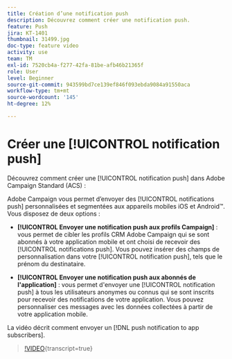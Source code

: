 ```yaml
---
title: Création d’une notification push
description: Découvrez comment créer une notification push.
feature: Push
jira: KT-1401
thumbnail: 31499.jpg
doc-type: feature video
activity: use
team: TM
exl-id: 7520cb4a-f277-42fa-81be-afb46b21365f
role: User
level: Beginner
source-git-commit: 943599bd7ce139ef846f093ebda9084a91550aca
workflow-type: tm+mt
source-wordcount: '145'
ht-degree: 12%

---
```


# Créer une [!UICONTROL notification push]

Découvrez comment créer une [!UICONTROL notification push] dans Adobe Campaign Standard (ACS) :

Adobe Campaign vous permet d’envoyer des [!UICONTROL notifications push] personnalisées et segmentées aux appareils mobiles iOS et Android™. Vous disposez de deux options :

* **[!UICONTROL Envoyer une notification push aux profils Campaign]** : vous permet de cibler les profils CRM Adobe Campaign qui se sont abonnés à votre application mobile et ont choisi de recevoir des [!UICONTROL notifications push]. Vous pouvez insérer des champs de personnalisation dans votre [!UICONTROL notification push], tels que le prénom du destinataire.

* **[!UICONTROL Envoyer une notification push aux abonnés de l&#39;application]** : vous permet d&#39;envoyer une [!UICONTROL &#x200B; notification push] à tous les utilisateurs anonymes ou connus qui se sont inscrits pour recevoir des notifications de votre application. Vous pouvez personnaliser ces messages avec les données collectées à partir de votre application mobile.

La vidéo décrit comment envoyer un [!DNL push notification to app subscribers].

>[!VIDEO](https://video.tv.adobe.com/v/31499?learn=on){transcript=true}
